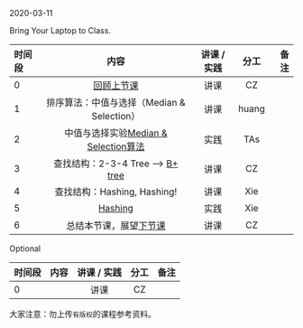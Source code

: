 2020-03-11

Bring Your Laptop to Class. 

|时间段 |  内容    | 讲课 / 实践     |  分工  |备注       |
| :--- |   :----:    |   :----:    |    :----:    |       ---: |
|   0  |  [回顾上节课](../WW3/WW3-Plan.md)  |  讲课    |     CZ     |      | 
|   1  |  排序算法：中值与选择（Median & Selection）      |  讲课    |     huang     |      |
|   2  |  中值与选择实验[Median & Selection算法](../../ML-BD-Algo/cs161-2018/lecture4_median_selection.ipynb)  |  实践  |  TAs   |     |
|   3  |  查找结构：2-3-4 Tree --> [B+ tree](../../ML-BD-Algo/cs245-2017/CS245-Notes4-B-trees.pdf)    |  讲课    |     CZ     |     |
|   4  |  查找结构：Hashing, Hashing!  |  讲课    |     Xie     |  
|   5  |  [Hashing](../../ML-BD-Algo/cs161-2018/Lecture8_hashing.ipynb)   |  实践    |     Xie     |         |
|   6  | 总结本节课，展望[下节课](../WW5/WW5-Plan.md)      |  讲课    |     CZ     |         |


Optional

|时间段  |  内容    | 讲课 / 实践     |  分工  |备注       |
| :---  |   :----:    |   :----:    |    :----:    |       ---: |
|  0    |        |  讲课    |     CZ     |         |


大家注意：勿上传``有版权``的课程参考资料。
